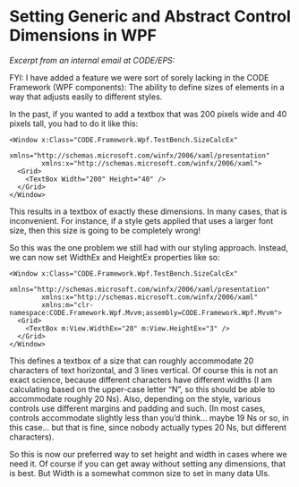 ﻿# Setting Generic and Abstract Control Dimensions in WPF

_Excerpt from an internal email at CODE/EPS:_

FYI: I have added a feature we were sort of sorely lacking in the CODE Framework (WPF components): The ability to define sizes of elements in a way that adjusts easily to different styles.

In the past, if you wanted to add a textbox that was 200 pixels wide and 40 pixels tall, you had to do it like this:

```
<Window x:Class="CODE.Framework.Wpf.TestBench.SizeCalcEx"
        xmlns="http://schemas.microsoft.com/winfx/2006/xaml/presentation" 
        xmlns:x="http://schemas.microsoft.com/winfx/2006/xaml">
  <Grid>
    <TextBox Width="200" Height="40" />
  </Grid>
</Window>
```

This results in a textbox of exactly these dimensions. In many cases, that is inconvenient. For instance, if a style gets applied that uses a larger font size, then this size is going to be completely wrong!

So this was the one problem we still had with our styling approach. Instead, we can now set WidthEx and HeightEx properties like so:

```
<Window x:Class="CODE.Framework.Wpf.TestBench.SizeCalcEx" 
        xmlns="http://schemas.microsoft.com/winfx/2006/xaml/presentation" 
        xmlns:x="http://schemas.microsoft.com/winfx/2006/xaml" 
        xmlns:m="clr-namespace:CODE.Framework.Wpf.Mvvm;assembly=CODE.Framework.Wpf.Mvvm">
  <Grid>
    <TextBox m:View.WidthEx="20" m:View.HeightEx="3" />
  </Grid>
</Window>
```

This defines a textbox of a size that can roughly accommodate 20 characters of text horizontal, and 3 lines vertical. Of course this is not an exact science, because different characters have different widths (I am calculating based on the upper-case letter “N”, so this should be able to accommodate roughly 20 Ns). Also, depending on the style, various controls use different margins and padding and such. (In most cases, controls accommodate slightly less than you’d think… maybe 19 Ns or so, in this case… but that is fine, since nobody actually types 20 Ns, but different characters).

So this is now our preferred way to set height and width in cases where we need it. Of course if you can get away without setting any dimensions, that is best. But Width is a somewhat common size to set in many data UIs.
